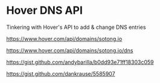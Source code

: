 # Hover DNS API

Tinkering with Hover's API to add &amp; change DNS entries

https://www.hover.com/api/domains/sotong.io

https://www.hover.com/api/domains/sotong.io/dns

https://gist.github.com/andybarilla/b0dd93e71ff18303c059

https://gist.github.com/dankrause/5585907

